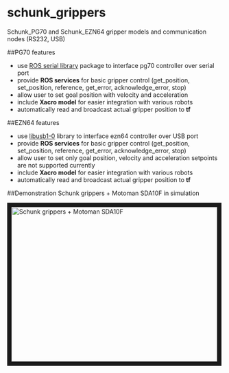# schunk_grippers
Schunk_PG70 and Schunk_EZN64 gripper models and communication nodes (RS232, USB)

##PG70 features
- use [ROS serial library](http://wiki.ros.org/serial) package to interface pg70 controller over serial port
- provide **ROS services** for basic gripper control (get_position, set_position, reference, get_error, acknowledge_error, stop) 
- allow user to set goal position with velocity and acceleration
- include **Xacro model** for easier integration with various robots
- automatically read and broadcast actual gripper position to **tf**

##EZN64 features
- use [libusb1-0](http://www.libusb.org/wiki/libusb-1.0) library to interface ezn64 controller over USB port
- provide **ROS services** for basic gripper control (get_position, set_position, reference, get_error, acknowledge_error, stop)
- allow user to set only goal position, velocity and acceleration setpoints are not supported currently
- include **Xacro model** for easier integration with various robots
- automatically read and broadcast actual gripper position to **tf**

##Demonstration
Schunk grippers + Motoman SDA10F in simulation

<a href="http://www.youtube.com/watch?feature=player_embedded&v=NLtPqIC4rdg
" target="_blank"><img src="http://img.youtube.com/vi/NLtPqIC4rdg/0.jpg" 
alt="Schunk grippers + Motoman SDA10F" width="480" height="360" border="10" /></a>

